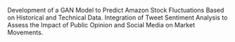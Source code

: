 Development of a GAN Model to Predict Amazon Stock Fluctuations Based on Historical and Technical Data.
Integration of Tweet Sentiment Analysis to Assess the Impact of Public Opinion and Social Media on Market Movements.
